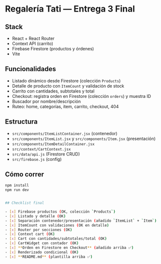 # Regalería Tati — Entrega 3 Final

## Stack
- React + React Router
- Context API (carrito)
- Firebase Firestore (productos y órdenes)
- Vite

## Funcionalidades
- Listado dinámico desde Firestore (colección `Products`)
- Detalle de producto con `ItemCount` y validación de stock
- Carrito con cantidades, subtotales y total
- Checkout: registra orden en Firestore (colección `orders`) y muestra ID
- Buscador por nombre/descripción
- Ruteo: home, categorías, item, carrito, checkout, 404

## Estructura
- `src/components/ItemListContainer.jsx` (contenedor)
- `src/components/ItemList.jsx` y `src/components/Item.jsx` (presentación)
- `src/components/ItemDetailContainer.jsx`
- `src/context/CartContext.jsx`
- `src/data/api.js` (Firestore CRUD)
- `src/firebase.js` (config)

## Cómo correr
```bash
npm install
npm run dev


## Checklist final

- [x] Firebase productos (OK, colección `Products`)
- [x] Listado y detalle (OK)
- [x] Separación contenedor/presentación (añadido `ItemList` + `Item`)
- [x] ItemCount con validaciones (OK en detalle)
- [x] Router por secciones (OK)
- [x] Context cart (OK)
- [x] Cart con cantidades/subtotales/total (OK)
- [x] CartWidget con contador (OK)
- [x] **Orden en Firestore en Checkout** (añadido arriba ✅)
- [x] Renderizado condicional (OK)
- [x] **README.md** (plantilla arriba ✅)
